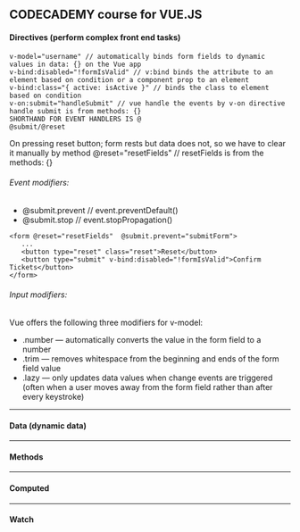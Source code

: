 ## CODECADEMY course for VUE.JS

#### Directives (perform complex front end tasks)

```
v-model="username" // automatically binds form fields to dynamic values in data: {} on the Vue app
v-bind:disabled="!formIsValid" // v:bind binds the attribute to an element based on condition or a component prop to an element
v-bind:class="{ active: isActive }" // binds the class to element based on condition
v-on:submit="handleSubmit" // vue handle the events by v-on directive handle submit is from methods: {}
SHORTHAND FOR EVENT HANDLERS IS @
@submit/@reset
```

On pressing reset button; form rests but data does not, so we have to clear it manually by method
@reset="resetFields" // resetFields is from the methods: {}

###### Event modifiers:

- @submit.prevent // event.preventDefault()
- @submit.stop // event.stopPropagation()

```
<form @reset="resetFields"  @submit.prevent="submitForm">
   ...
   <button type="reset" class="reset">Reset</button>
   <button type="submit" v-bind:disabled="!formIsValid">Confirm Tickets</button>
</form>
```

###### Input modifiers:

Vue offers the following three modifiers for v-model:

- .number — automatically converts the value in the form field to a number
- .trim — removes whitespace from the beginning and ends of the form field value
- .lazy — only updates data values when change events are triggered (often when a user moves away from the form field rather than after every keystroke)

---

#### Data (dynamic data)

---

#### Methods

---

#### Computed

---

#### Watch
